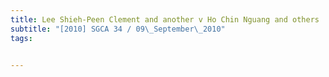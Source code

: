 ```yaml
---
title: Lee Shieh-Peen Clement and another v Ho Chin Nguang and others 
subtitle: "[2010] SGCA 34 / 09\_September\_2010"
tags:


---
```


